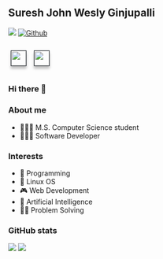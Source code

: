 ## Suresh John Wesly Ginjupalli
![](https://visitor-badge.laobi.icu/badge?page_id=SureshJohnWesly99.SureshJohnWesly99)
[![Github](https://img.shields.io/github/followers/SureshJohnWesly99?label=Follow&style=social)](https://github.com/SureshJohnWesly99)<br>

<div>
<a href="https://www.linkedin.com/in/suresh-john-wesly-578382168/"><img height="30" src="https://img.shields.io/badge/linkedin-24292F?logo=linkedin&style=for-the-badge&logoColor=0A66C2" style="margin: 10pt 4pt; box-shadow: 0 5px 5px rgba(0, 0, 0, 0.25); border-style:solid; border-color: #24292F; border-width: 1px;" ></a>
<a href="https://www.instagram.com/mr.__.8055/"><img height="30" src="https://img.shields.io/badge/instagram-24292F?logo=instagram&style=for-the-badge&logoColor=E4405F" style="margin: 10pt 4pt; box-shadow: 0 5px 5px rgba(0, 0, 0, 0.25); border-style:solid; border-color: #24292F; border-width: 1px;" ></a>
</div>

### Hi there 👋

### About me
- 👨🏻‍🎓 M.S. Computer Science student 
- 👨🏻‍💻 Software Developer


### Interests
- 📱 Programming
- 🐧 Linux OS 
- 🎮 Web Development
- 🧠 Artificial Intelligence
- 👨‍💻 Problem Solving

<!--### Languages and tools-->

### GitHub stats
<img src="https://github-readme-stats.vercel.app/api?username=SureshJohnWesly99&count_private=true&show_icons=true&title_color=2b7a78&text_color=17252a&icon_color=3aafa9&hide_border=true&bg_color=def2f1&hide_title=false&card_width=500">
<img src="https://github-readme-stats.vercel.app/api/top-langs/?username=SureshJohnWesly99&langs_count=8&title_color=2b7a78&text_color=17252a&icon_color=3aafa9&hide_border=true&bg_color=def2f1&hide_title=false&card_width=495">
